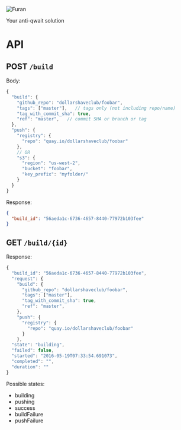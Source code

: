 ![Furan](https://s3.amazonaws.com/dsc-misc/furan.jpg)

Your anti-qwait solution

API
===

POST ``/build``
---------------

Body:

```javascript
{
  "build": {
    "github_repo": "dollarshaveclub/foobar",
    "tags": ["master"],   // tags only (not including repo/name)
    "tag_with_commit_sha": true,
    "ref": "master",   // commit SHA or branch or tag
  },
  "push": {
    "registry": {
      "repo": "quay.io/dollarshaveclub/foobar"
    },
    // OR
    "s3": {
      "region": "us-west-2",
      "bucket": "foobar",
      "key_prefix": "myfolder/"
    }
  }
}
```

Response:

```json
{
  "build_id": "56aeda1c-6736-4657-8440-77972b103fee"
}
```

GET ``/build/{id}``
-------------------

Response:

```javascript
{
  "build_id": "56aeda1c-6736-4657-8440-77972b103fee",
  "request": {
    "build": {
      "github_repo": "dollarshaveclub/foobar",
      "tags": ["master"],
      "tag_with_commit_sha": true,
      "ref": "master",
    },
    "push": {
      "registry": {
        "repo": "quay.io/dollarshaveclub/foobar"
      }
    },
  "state": "building",
  "failed": false,
  "started": "2016-05-19T07:33:54.691073",
  "completed": "",
  "duration": ""
}
```

Possible states:
  - building
  - pushing
  - success
  - buildFailure
  - pushFailure
